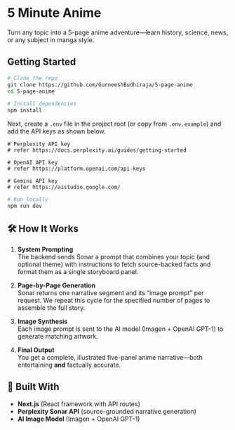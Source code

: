 # 5 Minute Anime

Turn any topic into a 5-page anime adventure—learn history, science, news, or any subject in manga style.

## Getting Started

```bash
# Clone the repo
git clone https://github.com/GurneeshBudhiraja/5-page-anime
cd 5-page-anime

# Install dependencies
npm install
```

Next, create a `.env` file in the project root (or copy from `.env.example`) and add the API keys as shown below.

```env
# Perplexity API key
# refer https://docs.perplexity.ai/guides/getting-started

# OpenAI API key
# refer https://platform.openai.com/api-keys

# Gemini API key
# refer https://aistudio.google.com/
```

```bash
# Run locally
npm run dev
```

## 🛠️ How It Works

1. **System Prompting**  
   The backend sends Sonar a prompt that combines your topic (and optional theme) with instructions to fetch source-backed facts and format them as a single storyboard panel.

2. **Page-by-Page Generation**  
   Sonar returns one narrative segment and its “image prompt” per request. We repeat this cycle for the specified number of pages to assemble the full story.

3. **Image Synthesis**  
   Each image prompt is sent to the AI model (Imagen + OpenAI GPT-1) to generate matching artwork.

4. **Final Output**  
   You get a complete, illustrated five-panel anime narrative—both entertaining **and** factually accurate.

## 🔧 Built With

- **Next.js** (React framework with API routes)
- **Perplexity Sonar API** (source-grounded narrative generation)
- **AI Image Model** (Imagen + OpenAI GPT-1)
